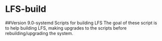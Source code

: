 # LFS-build
##Version 9.0-systemd
Scripts for building LFS
The goal of these script is to help building LFS, making upgrades to the scripts before rebuilding/upgrading the system.
